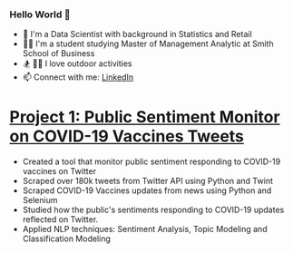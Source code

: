 ### Hello World 👋
- :robot: I'm a Data Scientist with background in Statistics and Retail
- :woman_technologist: I'm a student studying Master of Management Analytic at Smith School of Business
- :snowboarder: :surfing_woman: I love outdoor activities
- 📫 Connect with me: [LinkedIn](https://www.linkedin.com/in/rachelchenjf)

# [Project 1: Public Sentiment Monitor on COVID-19 Vaccines Tweets](https://github.com/rachel-jfc/Public-Sentiment-Monitor-on-COVID-19-Vaccines-Tweets)
* Created a tool that monitor public sentiment responding to COVID-19 vaccines on Twitter
* Scraped over 180k tweets from Twitter API using Python and Twint
* Scraped COVID-19 Vaccines updates from news using Python and Selenium
* Studied how the public's sentiments responding to COVID-19 updates reflected on Twitter.
* Applied NLP techniques: Sentiment Analysis, Topic Modeling and Classification Modeling
